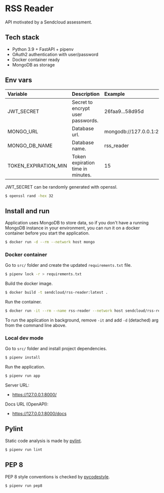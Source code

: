 # RSS Reader

API motivated by a Sendcloud assessment.

## Tech stack

- Python 3.9 + FastAPI + pipenv
- OAuth2 authentication with user/password
- Docker container ready
- MongoDB as storage

## Env vars

| Variable | Description | Example |
|:---------|:------------|:--------|
| JWT_SECRET | Secret to encrypt user passwords. | 26faa9...58d95d |
| MONGO_URL | Database url. | mongodb://127.0.0.1:21017 |
| MONGO_DB_NAME | Database name. | rss_reader |
| TOKEN_EXPIRATION_MIN | Token expiration time in minutes. | 15 |

JWT_SECRET can be randomly generated with openssl.

```sh
$ openssl rand -hex 32
```

## Install and run

Application uses MongoDB to store data, so if you don't have a running MongoDB instance in your environment,
you can run it on a docker container before you start the application.

```sh
$ docker run -d --rm --network host mongo
```

### Docker container

Go to `src/` folder and create the updated `requirements.txt` file.

```sh
$ pipenv lock -r > requirements.txt
```

Build the docker image.

```sh
$ docker build -t sendcloud/rss-reader:latest .
```

Run the container.

```sh
$ docker run -it --rm --name rss-reader --network host sendcloud/rss-reader:latest
```

To run the application in background, remove `-it` and add `-d` (detached) arg from the command line above.

### Local dev mode

Go to `src/` folder and install project dependencies.

```sh
$ pipenv install
```

Run the application.

```sh
$ pipenv run app
```

Server URL:
- https://127.0.0.1:8000/

Docs URL (OpenAPI):
  - https://127.0.0.1:8000/docs

## Pylint

Static code analysis is made by [pylint](https://pylint.pycqa.org/).

```sh
$ pipenv run lint
```

## PEP 8

PEP 8 style conventions is checked by [pycodestyle](https://github.com/PyCQA/pycodestyle).

```sh
$ pipenv run pep8
```
